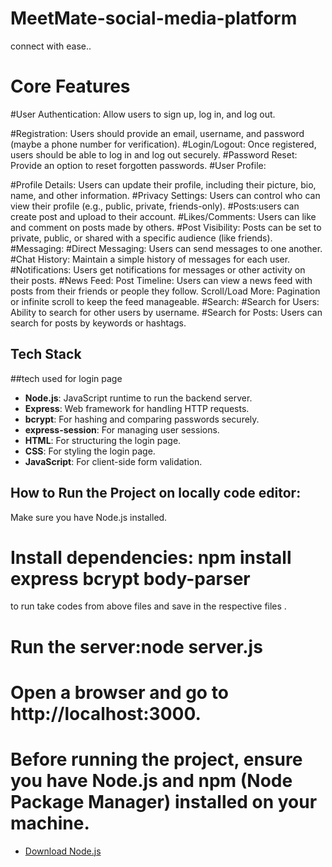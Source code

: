 # MeetMate-social-media-platform
connect with ease..


 # Core Features
#User Authentication: Allow users to sign up, log in, and log out.

#Registration: Users should provide an email, username, and password (maybe a phone number for verification).
#Login/Logout: Once registered, users should be able to log in and log out securely.
#Password Reset: Provide an option to reset forgotten passwords.
#User Profile:

#Profile Details: Users can update their profile, including their picture, bio, name, and other information.
#Privacy Settings: Users can control who can view their profile (e.g., public, private, friends-only).
#Posts:users can create post and upload to their account.
#Likes/Comments: Users can like and comment on posts made by others.
#Post Visibility: Posts can be set to private, public, or shared with a specific audience (like friends).
#Messaging:
#Direct Messaging: Users can send messages to one another.
#Chat History: Maintain a simple history of messages for each user.
#Notifications: Users get notifications for messages or other activity on their posts.
#News Feed: Post Timeline: Users can view a news feed with posts from their friends or people they follow.
Scroll/Load More: Pagination or infinite scroll to keep the feed manageable.
#Search:
#Search for Users: Ability to search for other users by username.
#Search for Posts: Users can search for posts by keywords or hashtags.



## Tech Stack 
##tech used for login page 

- **Node.js**: JavaScript runtime to run the backend server.
- **Express**: Web framework for handling HTTP requests.
- **bcrypt**: For hashing and comparing passwords securely.
- **express-session**: For managing user sessions.
- **HTML**: For structuring the login page.
- **CSS**: For styling the login page.
- **JavaScript**: For client-side form validation.


## How to Run the Project on locally code editor:
Make sure you have Node.js installed.
# Install dependencies: npm install express bcrypt body-parser
to run take codes from above  files and save  in the respective files .


# Run the server:node server.js
# Open a browser and go to http://localhost:3000.
 

# Before running the project, ensure you have **Node.js** and **npm** (Node Package Manager) installed on your machine.

- [Download Node.js](https://nodejs.org/)
